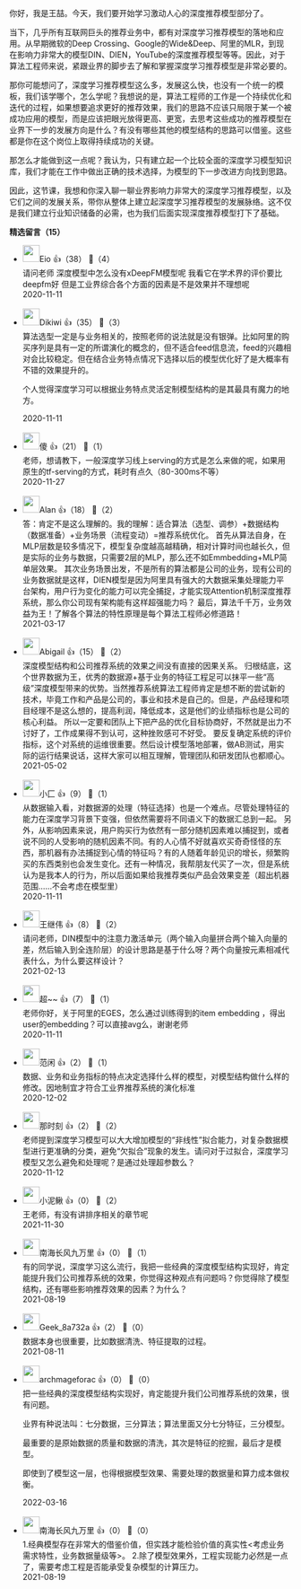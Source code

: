 你好，我是王喆。今天，我们要开始学习激动人心的深度推荐模型部分了。

当下，几乎所有互联网巨头的推荐业务中，都有对深度学习推荐模型的落地和应用。从早期微软的Deep Crossing、Google的Wide&amp;Deep、阿里的MLR，到现在影响力非常大的模型DIN、DIEN，YouTube的深度推荐模型等等。因此，对于算法工程师来说，紧跟业界的脚步去了解和掌握深度学习推荐模型是非常必要的。

那你可能想问了，深度学习推荐模型这么多，发展这么快，也没有一个统一的模板，我们该学哪个，怎么学呢？我想说的是，算法工程师的工作是一个持续优化和迭代的过程，如果想要追求更好的推荐效果，我们的思路不应该只局限于某一个被成功应用的模型，而是应该把眼光放得更高、更宽，去思考这些成功的推荐模型在业界下一步的发展方向是什么？有没有哪些其他的模型结构的思路可以借鉴。这些都是你在这个岗位上取得持续成功的关键。

那怎么才能做到这一点呢？我认为，只有建立起一个比较全面的深度学习模型知识库，我们才能在工作中做出正确的技术选择，为模型的下一步改进方向找到思路。

因此，这节课，我想和你深入聊一聊业界影响力非常大的深度学习推荐模型，以及它们之间的发展关系，带你从整体上建立起深度学习推荐模型的发展脉络。这不仅是我们建立行业知识储备的必需，也为我们后面实现深度推荐模型打下了基础。
<div><strong>精选留言（15）</strong></div><ul>
<li><img src="https://static001.geekbang.org/account/avatar/00/21/8c/bc/9fccaef8.jpg" width="30px"><span>Eio</span> 👍（38） 💬（4）<div>请问老师 深度模型中怎么没有xDeepFM模型呢 我看它在学术界的评价要比deepfm好  但是工业界综合各个方面的因素是不是效果并不理想呢</div>2020-11-11</li><br/><li><img src="https://static001.geekbang.org/account/avatar/00/21/8c/74/2bbd132d.jpg" width="30px"><span>Dikiwi</span> 👍（35） 💬（3）<div>算法选型一定是与业务相关的，按照老师的说法就是没有银弹。比如阿里的购买序列是具有一定的所谓演化的概念的，但不适合feed信息流，feed的兴趣相对会比较稳定。但在结合业务特点情况下选择以后的模型优化好了是大概率有不错的效果提升的。

个人觉得深度学习可以根据业务特点灵活定制模型结构的是其最具有魔力的地方。</div>2020-11-11</li><br/><li><img src="http://thirdwx.qlogo.cn/mmopen/vi_32/Y5U2ADUvruWhziaB4tSyiaAN7h9OcHMGj6X6nAeqJyJvrqWs8JmyO6yOTBziatAEIG6gHRic0jvT3d0hxNhiaAUVYkw/132" width="30px"><span>傻</span> 👍（21） 💬（1）<div>老师，想请教下，一般深度学习线上serving的方式是怎么来做的呢，如果用原生的tf-serving的方式，耗时有点久（80-300ms不等）</div>2020-11-27</li><br/><li><img src="https://static001.geekbang.org/account/avatar/00/20/46/f4/93b1275b.jpg" width="30px"><span>Alan</span> 👍（18） 💬（2）<div>答：肯定不是这么理解的。我的理解：适合算法（选型、调参）+数据结构（数据准备）+业务场景（流程变动）=推荐系统优化。
首先从算法自身，在MLP层数是较多情况下，模型复杂度越高越精确，相对计算时间也越长久，但是实际的业务与数据，只需要2层的MLP，那么还不如Emmbedding+MLP简单层效果。
其次业务场景出发，不是所有的算法都是公司的业务，现有公司的业务数据就是这样，DIEN模型是因为阿里具有强大的大数据采集处理能力平台架构，用户行为变化的能力可以完全捕捉，才能实现Attention机制深度推荐系统，那么你公司现有架构能有这样超强能力吗？
最后，算法千千万，业务效益为王！了解各个算法的特性原理是每个算法工程师必修道路！</div>2021-03-17</li><br/><li><img src="https://static001.geekbang.org/account/avatar/00/27/bd/95/882bd4e0.jpg" width="30px"><span>Abigail</span> 👍（15） 💬（2）<div>深度模型结构和公司推荐系统的效果之间没有直接的因果关系。
归根结底，这个世界数据为王，优秀的数据源+基于业务的特征工程足可以抹平一些“高级”深度模型带来的优势。当然推荐系统算法工程师肯定是想不断的尝试新的技术，毕竟工作和产品是公司的，事业和技术是自己的。但是，产品经理和项目经理不是这么想的，提高利润，降低成本，这是他们的业绩指标也是公司的核心利益。
所以一定要和团队上下把产品的优化目标协商好，不然就是出力不讨好了，工作成果得不到认可，这种挫败感可不好受。 要反复确定系统的评价指标，这个对系统的运维很重要。然后设计模型落地部署，做AB测试，用实际的运行结果说话，这样大家可以相互理解，管理团队和研发团队也都顺心。</div>2021-05-02</li><br/><li><img src="https://static001.geekbang.org/account/avatar/00/18/97/8f/ccce7df1.jpg" width="30px"><span>小匚</span> 👍（9） 💬（1）<div>从数据输入看，对数据源的处理（特征选择）也是一个难点。尽管处理特征的能力在深度学习背景下变强，但依然需要将不同语义下的数据汇总到一起。
另外，从影响因素来说，用户购买行为依然有一部分随机因素难以捕捉到，或者说不同的人受影响的随机因素不同。有的人心情不好就喜欢买奇奇怪怪的东西，那机器有办法捕捉到心情的特征吗？有的人随着年龄见识的增长，频繁购买的东西类别也会发生变化。还有一种情况，我帮朋友代买了一次，但是系统认为是我本人的行为，所以后面如果给我推荐类似产品会效果变差（超出机器范围……不会考虑在模型里）</div>2020-11-11</li><br/><li><img src="https://static001.geekbang.org/account/avatar/00/23/ac/20/0f1eefaf.jpg" width="30px"><span>王继伟</span> 👍（8） 💬（2）<div>请问老师，DIN模型中的注意力激活单元（两个输入向量拼合两个输入向量的差，然后输入到全连阶层）的设计思路是基于什么呀？两个向量按元素相减代表什么，为什么要这样设计？</div>2021-02-13</li><br/><li><img src="https://static001.geekbang.org/account/avatar/00/21/8c/be/f3661bb0.jpg" width="30px"><span>超~~</span> 👍（7） 💬（1）<div>老师你好，关于阿里的EGES，怎么通过训练得到的item embedding ，得出user的embedding？可以直接avg么，谢谢老师</div>2020-11-11</li><br/><li><img src="https://static001.geekbang.org/account/avatar/00/10/5f/e5/54325854.jpg" width="30px"><span>范闲</span> 👍（2） 💬（1）<div>数据、业务和业务指标的特点决定选择什么样的模型，对模型结构做什么样的修改。因地制宜才符合工业界推荐系统的演化标准</div>2020-12-02</li><br/><li><img src="https://static001.geekbang.org/account/avatar/00/11/8f/cf/890f82d6.jpg" width="30px"><span>那时刻</span> 👍（2） 💬（2）<div>老师提到深度学习模型可以大大增加模型的“非线性”拟合能力，对复杂数据模型进行更准确的分类，避免“欠拟合”现象的发生。请问对于过拟合，深度学习模型又怎么避免和处理呢？是通过处理超参数么？</div>2020-11-12</li><br/><li><img src="https://static001.geekbang.org/account/avatar/00/21/9a/71/7347008c.jpg" width="30px"><span>小泥鳅</span> 👍（0） 💬（2）<div>王老师，有没有讲排序相关的章节呢</div>2021-11-30</li><br/><li><img src="http://thirdwx.qlogo.cn/mmopen/vi_32/30yrQPYKndceNHWd3g3Njk5wqHdJnFNh28MficN6ROZtlWG911o2LE4sE7CMTibnzo54EMJRd4Z0OGByjzxVMKxA/132" width="30px"><span>南海长风九万里</span> 👍（0） 💬（1）<div>有的同学说，深度学习这么流行，我把一些经典的深度模型结构实现好，肯定能提升我们公司推荐系统的效果，你觉得这种观点有问题吗？你觉得除了模型结构，还有哪些影响推荐效果的因素？为什么？</div>2021-08-19</li><br/><li><img src="" width="30px"><span>Geek_8a732a</span> 👍（2） 💬（0）<div>数据本身也很重要，比如数据清洗、特征提取的过程。</div>2021-08-11</li><br/><li><img src="https://static001.geekbang.org/account/avatar/00/10/07/96/d01ebfe7.jpg" width="30px"><span>archmageforac</span> 👍（0） 💬（0）<div>把一些经典的深度模型结构实现好，肯定能提升我们公司推荐系统的效果，很有问题。

业界有种说法叫：七分数据，三分算法；算法里面又分七分特征，三分模型。

最重要的是原始数据的质量和数据的清洗，其次是特征的挖掘，最后才是模型。

即使到了模型这一层，也得根据模型效果、需要处理的数据量和算力成本做权衡。</div>2022-03-16</li><br/><li><img src="http://thirdwx.qlogo.cn/mmopen/vi_32/30yrQPYKndceNHWd3g3Njk5wqHdJnFNh28MficN6ROZtlWG911o2LE4sE7CMTibnzo54EMJRd4Z0OGByjzxVMKxA/132" width="30px"><span>南海长风九万里</span> 👍（0） 💬（0）<div>1.经典模型存在非常大的借鉴价值，但实践才能检验价值的真实性&lt;考虑业务需求特性，业务数据量级等&gt;。
2.除了模型效果外，工程实现能力必然是一点了，需要考虑工程是否能承受复杂模型的计算压力。</div>2021-08-19</li><br/>
</ul>